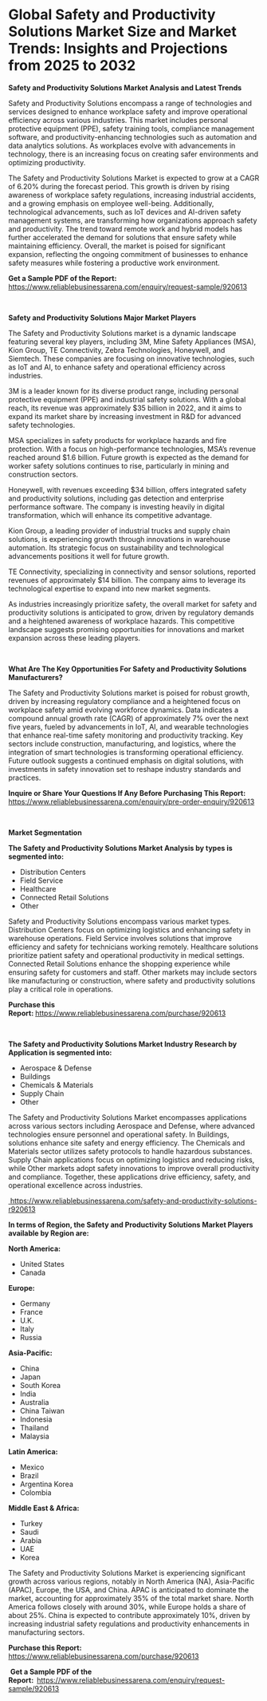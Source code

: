 <p><h1>Global Safety and Productivity Solutions Market Size and Market Trends: Insights and Projections from 2025 to 2032</h1></p><p><strong>Safety and Productivity Solutions Market Analysis and Latest Trends</strong></p>
<p><p>Safety and Productivity Solutions encompass a range of technologies and services designed to enhance workplace safety and improve operational efficiency across various industries. This market includes personal protective equipment (PPE), safety training tools, compliance management software, and productivity-enhancing technologies such as automation and data analytics solutions. As workplaces evolve with advancements in technology, there is an increasing focus on creating safer environments and optimizing productivity.</p><p>The Safety and Productivity Solutions Market is expected to grow at a CAGR of 6.20% during the forecast period. This growth is driven by rising awareness of workplace safety regulations, increasing industrial accidents, and a growing emphasis on employee well-being. Additionally, technological advancements, such as IoT devices and AI-driven safety management systems, are transforming how organizations approach safety and productivity. The trend toward remote work and hybrid models has further accelerated the demand for solutions that ensure safety while maintaining efficiency. Overall, the market is poised for significant expansion, reflecting the ongoing commitment of businesses to enhance safety measures while fostering a productive work environment.</p></p>
<p><strong>Get a Sample PDF of the Report:&nbsp;</strong> <a href="https://www.reliablebusinessarena.com/enquiry/request-sample/920613?utm_campaign=2960&utm_medium=2&utm_source=Github&utm_content=ia&utm_term=16042025&utm_id=safety-and-productivity-solutions">https://www.reliablebusinessarena.com/enquiry/request-sample/920613</a></p>
<p>&nbsp;</p>
<p><strong>Safety and Productivity Solutions Major Market Players</strong></p>
<p><p>The Safety and Productivity Solutions market is a dynamic landscape featuring several key players, including 3M, Mine Safety Appliances (MSA), Kion Group, TE Connectivity, Zebra Technologies, Honeywell, and Siemtech. These companies are focusing on innovative technologies, such as IoT and AI, to enhance safety and operational efficiency across industries.</p><p>3M is a leader known for its diverse product range, including personal protective equipment (PPE) and industrial safety solutions. With a global reach, its revenue was approximately $35 billion in 2022, and it aims to expand its market share by increasing investment in R&D for advanced safety technologies.</p><p>MSA specializes in safety products for workplace hazards and fire protection. With a focus on high-performance technologies, MSA’s revenue reached around $1.6 billion. Future growth is expected as the demand for worker safety solutions continues to rise, particularly in mining and construction sectors.</p><p>Honeywell, with revenues exceeding $34 billion, offers integrated safety and productivity solutions, including gas detection and enterprise performance software. The company is investing heavily in digital transformation, which will enhance its competitive advantage.</p><p>Kion Group, a leading provider of industrial trucks and supply chain solutions, is experiencing growth through innovations in warehouse automation. Its strategic focus on sustainability and technological advancements positions it well for future growth.</p><p>TE Connectivity, specializing in connectivity and sensor solutions, reported revenues of approximately $14 billion. The company aims to leverage its technological expertise to expand into new market segments.</p><p>As industries increasingly prioritize safety, the overall market for safety and productivity solutions is anticipated to grow, driven by regulatory demands and a heightened awareness of workplace hazards. This competitive landscape suggests promising opportunities for innovations and market expansion across these leading players.</p></p>
<p>&nbsp;</p>
<p><strong>What Are The Key Opportunities For Safety and Productivity Solutions Manufacturers?</strong></p>
<p><p>The Safety and Productivity Solutions market is poised for robust growth, driven by increasing regulatory compliance and a heightened focus on workplace safety amid evolving workforce dynamics. Data indicates a compound annual growth rate (CAGR) of approximately 7% over the next five years, fueled by advancements in IoT, AI, and wearable technologies that enhance real-time safety monitoring and productivity tracking. Key sectors include construction, manufacturing, and logistics, where the integration of smart technologies is transforming operational efficiency. Future outlook suggests a continued emphasis on digital solutions, with investments in safety innovation set to reshape industry standards and practices.</p></p>
<p><strong>Inquire or Share Your Questions If Any Before Purchasing This Report:</strong> <a href="https://www.reliablebusinessarena.com/enquiry/pre-order-enquiry/920613?utm_campaign=2960&utm_medium=2&utm_source=Github&utm_content=ia&utm_term=16042025&utm_id=safety-and-productivity-solutions">https://www.reliablebusinessarena.com/enquiry/pre-order-enquiry/920613</a></p>
<p>&nbsp;</p>
<p><strong>Market Segmentation</strong></p>
<p><strong>The Safety and Productivity Solutions Market Analysis by types is segmented into:</strong></p>
<p><ul><li>Distribution Centers</li><li>Field Service</li><li>Healthcare</li><li>Connected Retail Solutions</li><li>Other</li></ul></p>
<p><p>Safety and Productivity Solutions encompass various market types. Distribution Centers focus on optimizing logistics and enhancing safety in warehouse operations. Field Service involves solutions that improve efficiency and safety for technicians working remotely. Healthcare solutions prioritize patient safety and operational productivity in medical settings. Connected Retail Solutions enhance the shopping experience while ensuring safety for customers and staff. Other markets may include sectors like manufacturing or construction, where safety and productivity solutions play a critical role in operations.</p></p>
<p><strong>Purchase this Report:&nbsp;</strong><a href="https://www.reliablebusinessarena.com/purchase/920613?utm_campaign=2960&utm_medium=2&utm_source=Github&utm_content=ia&utm_term=16042025&utm_id=safety-and-productivity-solutions">https://www.reliablebusinessarena.com/purchase/920613</a></p>
<p>&nbsp;</p>
<p><strong>The Safety and Productivity Solutions Market Industry Research by Application is segmented into:</strong></p>
<p><ul><li>Aerospace & Defense</li><li>Buildings</li><li>Chemicals & Materials</li><li>Supply Chain</li><li>Other</li></ul></p>
<p><p>The Safety and Productivity Solutions Market encompasses applications across various sectors including Aerospace and Defense, where advanced technologies ensure personnel and operational safety. In Buildings, solutions enhance site safety and energy efficiency. The Chemicals and Materials sector utilizes safety protocols to handle hazardous substances. Supply Chain applications focus on optimizing logistics and reducing risks, while Other markets adopt safety innovations to improve overall productivity and compliance. Together, these applications drive efficiency, safety, and operational excellence across industries.</p></p>
<p><a href="https://www.reliablebusinessarena.com/safety-and-productivity-solutions-r920613?utm_campaign=2960&utm_medium=2&utm_source=Github&utm_content=ia&utm_term=16042025&utm_id=safety-and-productivity-solutions">&nbsp;https://www.reliablebusinessarena.com/safety-and-productivity-solutions-r920613</a></p>
<p><strong>In terms of Region, the Safety and Productivity Solutions Market Players available by Region are:</strong></p>
<p>
    <p> <strong> North America: </strong>
        <ul>
            <li>United States</li>
            <li>Canada</li>
        </ul>
        </p> 
    <p> <strong> Europe: </strong>
        <ul>
            <li>Germany</li>
            <li>France</li>
            <li>U.K.</li>
            <li>Italy</li>
            <li>Russia</li>
        </ul>
        </p> 
    <p> <strong> Asia-Pacific: </strong>
        <ul>
            <li>China</li>
            <li>Japan</li>
            <li>South Korea</li>
            <li>India</li>
            <li>Australia</li>
            <li>China Taiwan</li>
            <li>Indonesia</li>
            <li>Thailand</li>
            <li>Malaysia</li>
        </ul>
        </p> 
    <p> <strong> Latin America: </strong>
        <ul>
            <li>Mexico</li>
            <li>Brazil</li>
            <li>Argentina Korea</li>
            <li>Colombia</li>
        </ul>
        </p> 
    <p> <strong> Middle East & Africa: </strong>
        <ul>
            <li>Turkey</li>
            <li>Saudi</li>
            <li>Arabia</li>
            <li>UAE</li>
            <li>Korea</li>
        </ul>
    </p>
    </p>
<p><p>The Safety and Productivity Solutions Market is experiencing significant growth across various regions, notably in North America (NA), Asia-Pacific (APAC), Europe, the USA, and China. APAC is anticipated to dominate the market, accounting for approximately 35% of the total market share. North America follows closely with around 30%, while Europe holds a share of about 25%. China is expected to contribute approximately 10%, driven by increasing industrial safety regulations and productivity enhancements in manufacturing sectors.</p></p>
<p><strong>Purchase this Report: </strong><a href="https://www.reliablebusinessarena.com/purchase/920613?utm_campaign=2960&utm_medium=2&utm_source=Github&utm_content=ia&utm_term=16042025&utm_id=safety-and-productivity-solutions">https://www.reliablebusinessarena.com/purchase/920613</a></p>
<p>&nbsp;<strong>Get a Sample PDF of the Report:&nbsp;&nbsp;</strong><a href="https://www.reliablebusinessarena.com/enquiry/request-sample/920613?utm_campaign=2960&utm_medium=2&utm_source=Github&utm_content=ia&utm_term=16042025&utm_id=safety-and-productivity-solutions">https://www.reliablebusinessarena.com/enquiry/request-sample/920613</a></p>
<p><strong></strong></p>
<p><p></p><p></p><p></p></p>